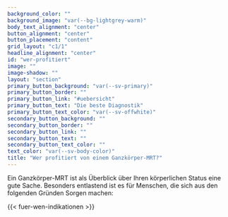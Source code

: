 ```yaml
---
background_color: ""
background_image: "var(--bg-lightgrey-warm)"
body_text_alignment: "center"
button_alignment: "center"
button_placement: "content"
grid_layout: "c1/1"
headline_alignment: "center"
id: "wer-profitiert"
image: ""
image-shadow: ""
layout: "section"
primary_button_background: "var(--sv-primary)"
primary_button_border: ""
primary_button_link: "#uebersicht"
primary_button_text: "Die beste Diagnostik"
primary_button_text_color: "var(--sv-offwhite)"
secondary_button_background: ""
secondary_button_border: ""
secondary_button_link: ""
secondary_button_text: ""
secondary_button_text_color: ""
text_color: "var(--sv-body-color)"
title: "Wer profitiert von einem Ganzkörper‑MRT?"
---
```


Ein Ganzkörper-MRT ist als Überblick über Ihren körperlichen Status eine gute Sache. Besonders entlastend ist es für Menschen, die sich aus den folgenden Gründen Sorgen machen:

{{< fuer-wen-indikationen >}}
